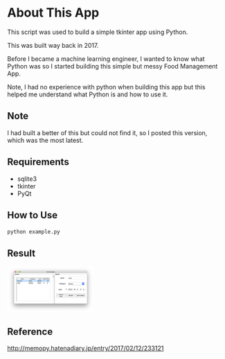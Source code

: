 # About This App

This script was used to build a simple tkinter app using Python.

This was built way back in 2017.

Before I became a machine learning engineer, I wanted to know what Python was so I started building this simple but messy Food Management App.

Note, I had no experience with python when building this app but this helped me understand what Python is and how to use it.


## Note

I had built a better of this but could not find it, so I posted this version, which was the most latest.

## Requirements
- sqlite3
- tkinter
- PyQt

## How to Use
```
python example.py
```

## Result
<img src="./img.png" width="200px">

## Reference
http://memopy.hatenadiary.jp/entry/2017/02/12/233121
